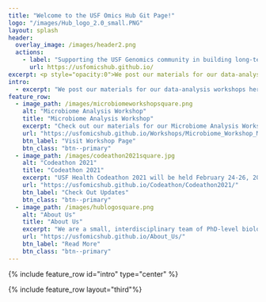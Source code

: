 ```yaml
---
title: "Welcome to the USF Omics Hub Git Page!"
logo: "/images/Hub_logo_2.0_small.PNG"
layout: splash
header:
  overlay_image: /images/header2.png
  actions:
    - label: "Supporting the USF Genomics community in building long-term, extramurally-funded research programs through omics research-partnerships and training."
      url: https://usfomicshub.github.io/
excerpt: <p style="opacity:0">We post our materials for our data-analysis workshops here, information for upcoming events, as well as the code we’ve developed for various other omics-related data analyses. Check out materials of our most recent events and more about us below! We post our materials for our data-analysis workshops here, information for upcoming events, as well as the code we’ve developed for various other omics-related data analyses. Check out materials of o</p>
intro: 
  - excerpt: "We post our materials for our data-analysis workshops here, information for upcoming events, as well as the code we’ve developed for various other omics-related data analyses. Check out materials of our most recent events and read more about us below!"
feature_row:
  - image_path: /images/microbiomeworkshopsquare.png
    alt: "Microbiome Analysis Workshop"
    title: "Microbiome Analysis Workshop"
    excerpt: "Check out our materials for our Microbiome Analysis Workshop"
    url: "https://usfomicshub.github.io/Workshops/Microbiome_Workshop_Materials/"
    btn_label: "Visit Workshop Page"
    btn_class: "btn--primary"
  - image_path: /images/codeathon2021square.jpg
    alt: "Codeathon 2021"
    title: "Codeathon 2021"
    excerpt: "USF Health Codeathon 2021 will be held February 24-26, 2021"
    url: "https://usfomicshub.github.io/Codeathon/Codeathon2021/"
    btn_label: "Check Out Updates"
    btn_class: "btn--primary"
  - image_path: /images/hublogosquare.png
    alt: "About Us"
    title: "About Us"
    excerpt: "We are a small, interdisciplinary team of PhD-level biologists, bench scientists, bioinformaticians, programmers, statisticians, and scientific-writing experts here to help you design experiments.."
    url: "https://usfomicshub.github.io/About_Us/"
    btn_label: "Read More"
    btn_class: "btn--primary"
---
```


{% include feature_row id="intro" type="center" %}

{% include feature_row layout="third"%}

<!--
## News

- The Hub Microbiome Data-Analysis Workshop will be taking place the first week of December!

- UPDATE 3/25/2020: Check <a href="https://usfomicshub.github.io/coronavirus_misc">here</a> for helpful info about keeping your computational research going during coronavirus control-measures.

- <a href="https://usfonehealthcodeathon2020.github.io/">USF's One Health Codeathon repository</a> is now online! Check the team-repos for live project-updates during the codeathon.

- Presentations from our Genomics Forum One Health Codeathon 2020 onboarding-meeting are now available <a href="https://github.com/usfomicshub/USFOneHealthCodeathon2020">here</a>. 

- USF's One Health Codeathon: Host-Microbiome Interactions in Global Health will be taking place February 26th - 28th! More information is available at the <a href="https://health.usf.edu/publichealth/ghidr/genomics">Genomics Program website</a>.
-->



